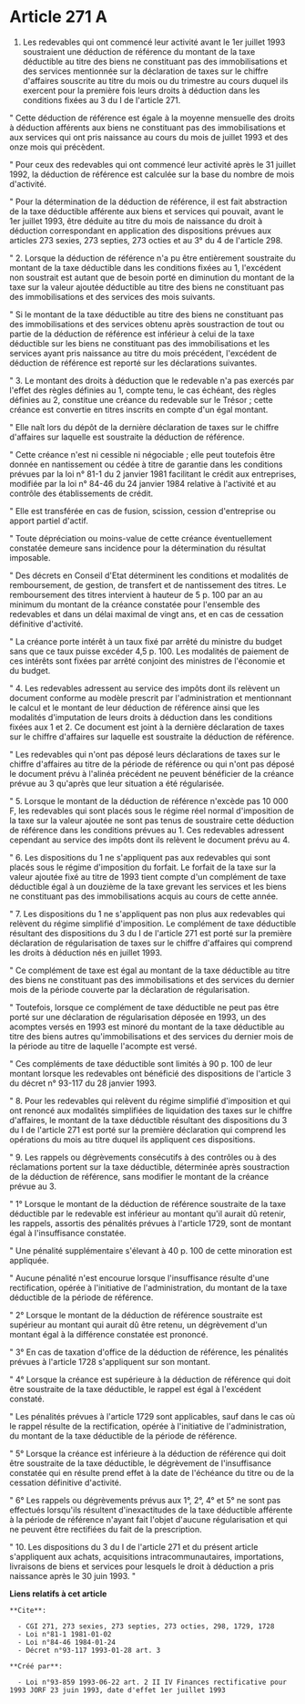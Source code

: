 # Article 271 A

1. Les redevables qui ont commencé leur activité avant le 1er juillet 1993 soustraient une déduction de référence du montant
de la taxe déductible au titre des biens ne constituant pas des immobilisations et des services mentionnée sur la déclaration
de taxes sur le chiffre d'affaires souscrite au titre du mois ou du trimestre au cours duquel ils exercent pour la première
fois leurs droits à déduction dans les conditions fixées au 3 du I de l'article 271.

" Cette déduction de référence est égale à la moyenne mensuelle des droits à déduction afférents aux biens ne constituant pas
des immobilisations et aux services qui ont pris naissance au cours du mois de juillet 1993 et des onze mois qui précèdent.

" Pour ceux des redevables qui ont commencé leur activité après le 31 juillet 1992, la déduction de référence est calculée
sur la base du nombre de mois d'activité.

" Pour la détermination de la déduction de référence, il est fait abstraction de la taxe déductible afférente aux biens et
services qui pouvait, avant le 1er juillet 1993, être déduite au titre du mois de naissance du droit à déduction
correspondant en application des dispositions prévues aux articles 273 sexies, 273 septies, 273 octies et au 3° du 4 de
l'article 298.

" 2. Lorsque la déduction de référence n'a pu être entièrement soustraite du montant de la taxe déductible dans les
conditions fixées au 1, l'excédent non soustrait est autant que de besoin porté en diminution du montant de la taxe sur la
valeur ajoutée déductible au titre des biens ne constituant pas des immobilisations et des services des mois suivants.

" Si le montant de la taxe déductible au titre des biens ne constituant pas des immobilisations et des services obtenu après
soustraction de tout ou partie de la déduction de référence est inférieur à celui de la taxe déductible sur les biens ne
constituant pas des immobilisations et les services ayant pris naissance au titre du mois précédent, l'excédent de déduction
de référence est reporté sur les déclarations suivantes.

" 3. Le montant des droits à déduction que le redevable n'a pas exercés par l'effet des règles définies au 1, compte tenu, le
cas échéant, des règles définies au 2, constitue une créance du redevable sur le Trésor ; cette créance est convertie en
titres inscrits en compte d'un égal montant.

" Elle naît lors du dépôt de la dernière déclaration de taxes sur le chiffre d'affaires sur laquelle est soustraite la
déduction de référence.

" Cette créance n'est ni cessible ni négociable ; elle peut toutefois être donnée en nantissement ou cédée à titre de
garantie dans les conditions prévues par la loi n° 81-1 du 2 janvier 1981 facilitant le crédit aux entreprises, modifiée par
la loi n° 84-46 du 24 janvier 1984 relative à l'activité et au contrôle des établissements de crédit.

" Elle est transférée en cas de fusion, scission, cession d'entreprise ou apport partiel d'actif.

" Toute dépréciation ou moins-value de cette créance éventuellement constatée demeure sans incidence pour la détermination du
résultat imposable.

" Des décrets en Conseil d'Etat déterminent les conditions et modalités de remboursement, de gestion, de transfert et de
nantissement des titres. Le remboursement des titres intervient à hauteur de 5 p. 100 par an au minimum du montant de la
créance constatée pour l'ensemble des redevables et dans un délai maximal de vingt ans, et en cas de cessation définitive
d'activité.

" La créance porte intérêt à un taux fixé par arrêté du ministre du budget sans que ce taux puisse excéder 4,5 p. 100. Les
modalités de paiement de ces intérêts sont fixées par arrêté conjoint des ministres de l'économie et du budget.

" 4. Les redevables adressent au service des impôts dont ils relèvent un document conforme au modèle prescrit par
l'administration et mentionnant le calcul et le montant de leur déduction de référence ainsi que les modalités d'imputation
de leurs droits à déduction dans les conditions fixées aux 1 et 2. Ce document est joint à la dernière déclaration de taxes
sur le chiffre d'affaires sur laquelle est soustraite la déduction de référence.

" Les redevables qui n'ont pas déposé leurs déclarations de taxes sur le chiffre d'affaires au titre de la période de
référence ou qui n'ont pas déposé le document prévu à l'alinéa précédent ne peuvent bénéficier de la créance prévue au 3
qu'après que leur situation a été régularisée.

" 5. Lorsque le montant de la déduction de référence n'excède pas 10 000 F, les redevables qui sont placés sous le régime
réel normal d'imposition de la taxe sur la valeur ajoutée ne sont pas tenus de soustraire cette déduction de référence dans
les conditions prévues au 1. Ces redevables adressent cependant au service des impôts dont ils relèvent le document prévu au
4.

" 6. Les dispositions du 1 ne s'appliquent pas aux redevables qui sont placés sous le régime d'imposition du forfait. Le
forfait de la taxe sur la valeur ajoutée fixé au titre de 1993 tient compte d'un complément de taxe déductible égal à un
douzième de la taxe grevant les services et les biens ne constituant pas des immobilisations acquis au cours de cette année.

" 7. Les dispositions du 1 ne s'appliquent pas non plus aux redevables qui relèvent du régime simplifié d'imposition. Le
complément de taxe déductible résultant des dispositions du 3 du I de l'article 271 est porté sur la première déclaration de
régularisation de taxes sur le chiffre d'affaires qui comprend les droits à déduction nés en juillet 1993.

" Ce complément de taxe est égal au montant de la taxe déductible au titre des biens ne constituant pas des immobilisations
et des services du dernier mois de la période couverte par la déclaration de régularisation.

" Toutefois, lorsque ce complément de taxe déductible ne peut pas être porté sur une déclaration de régularisation déposée en
1993, un des acomptes versés en 1993 est minoré du montant de la taxe déductible au titre des biens autres qu'immobilisations
et des services du dernier mois de la période au titre de laquelle l'acompte est versé.

" Ces compléments de taxe déductible sont limités à 90 p. 100 de leur montant lorsque les redevables ont bénéficié des
dispositions de l'article 3 du décret n° 93-117 du 28 janvier 1993.

" 8. Pour les redevables qui relèvent du régime simplifié d'imposition et qui ont renoncé aux modalités simplifiées de
liquidation des taxes sur le chiffre d'affaires, le montant de la taxe déductible résultant des dispositions du 3 du I de
l'article 271 est porté sur la première déclaration qui comprend les opérations du mois au titre duquel ils appliquent ces
dispositions.

" 9. Les rappels ou dégrèvements consécutifs à des contrôles ou à des réclamations portent sur la taxe déductible, déterminée
après soustraction de la déduction de référence, sans modifier le montant de la créance prévue au 3.

" 1° Lorsque le montant de la déduction de référence soustraite de la taxe déductible par le redevable est inférieur au
montant qu'il aurait dû retenir, les rappels, assortis des pénalités prévues à l'article 1729, sont de montant égal à
l'insuffisance constatée.

" Une pénalité supplémentaire s'élevant à 40 p. 100 de cette minoration est appliquée.

" Aucune pénalité n'est encourue lorsque l'insuffisance résulte d'une rectification, opérée à l'initiative de
l'administration, du montant de la taxe déductible de la période de référence.

" 2° Lorsque le montant de la déduction de référence soustraite est supérieur au montant qui aurait dû être retenu, un
dégrèvement d'un montant égal à la différence constatée est prononcé.

" 3° En cas de taxation d'office de la déduction de référence, les pénalités prévues à l'article 1728 s'appliquent sur son
montant.

" 4° Lorsque la créance est supérieure à la déduction de référence qui doit être soustraite de la taxe déductible, le rappel
est égal à l'excédent constaté.

" Les pénalités prévues à l'article 1729 sont applicables, sauf dans le cas où le rappel résulte de la rectification, opérée
à l'initiative de l'administration, du montant de la taxe déductible de la période de référence.

" 5° Lorsque la créance est inférieure à la déduction de référence qui doit être soustraite de la taxe déductible, le
dégrèvement de l'insuffisance constatée qui en résulte prend effet à la date de l'échéance du titre ou de la cessation
définitive d'activité.

" 6° Les rappels ou dégrèvements prévus aux 1°, 2°, 4° et 5° ne sont pas effectués lorsqu'ils résultent d'inexactitudes de la
taxe déductible afférente à la période de référence n'ayant fait l'objet d'aucune régularisation et qui ne peuvent être
rectifiées du fait de la prescription.

" 10. Les dispositions du 3 du I de l'article 271 et du présent article s'appliquent aux achats, acquisitions
intracommunautaires, importations, livraisons de biens et services pour lesquels le droit à déduction a pris naissance après
le 30 juin 1993. "

**Liens relatifs à cet article**

	**Cite**:

	  - CGI 271, 273 sexies, 273 septies, 273 octies, 298, 1729, 1728
	  - Loi n°81-1 1981-01-02
	  - Loi n°84-46 1984-01-24
	  - Décret n°93-117 1993-01-28 art. 3

	**Créé par**:

	  - Loi n°93-859 1993-06-22 art. 2 II IV Finances rectificative pour 1993 JORF 23 juin 1993, date d'effet 1er juillet 1993

